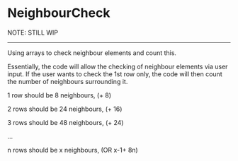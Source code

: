 # NeighbourCheck
NOTE: STILL WIP

____________________________________________________________________


Using arrays to check neighbour elements and count this.


Essentially, the code will allow the checking of neighbour elements via user input. If the user wants to check the 1st row only, the code will then count the number of neighbours surrounding it. 


1 row should be 8 neighbours, (+ 8)

2 rows should be 24 neighbours, (+ 16)

3 rows should be 48 neighbours, (+ 24)

...

n rows should be x neighbours, (OR x-1+ 8n)

